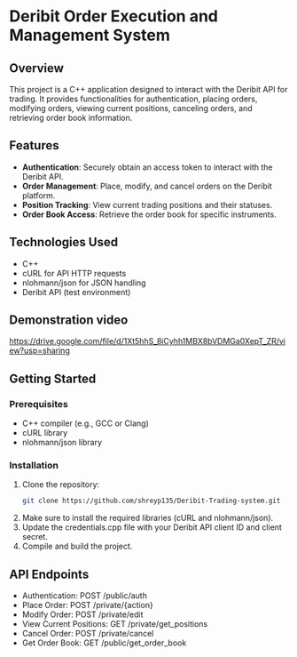 # Deribit Order Execution and Management System

## Overview

This project is a C++ application designed to interact with the Deribit API for trading. It provides functionalities for authentication, placing orders, modifying orders, viewing current positions, canceling orders, and retrieving order book information.

## Features

- **Authentication**: Securely obtain an access token to interact with the Deribit API.
- **Order Management**: Place, modify, and cancel orders on the Deribit platform.
- **Position Tracking**: View current trading positions and their statuses.
- **Order Book Access**: Retrieve the order book for specific instruments.

## Technologies Used

- C++
- cURL for API HTTP requests
- nlohmann/json for JSON handling
- Deribit API (test environment)

## Demonstration video
https://drive.google.com/file/d/1Xt5hhS_8iCyhh1MBX8bVDMGa0XepT_ZR/view?usp=sharing

## Getting Started

### Prerequisites

- C++ compiler (e.g., GCC or Clang)
- cURL library
- nlohmann/json library

### Installation

1. Clone the repository:
   ```bash
   git clone https://github.com/shreyp135/Deribit-Trading-system.git
   ```
2. Make sure to install the required libraries (cURL and nlohmann/json).
3. Update the credentials.cpp file with your Deribit API client ID and client secret.
4. Compile and build the project.


## API Endpoints
- Authentication: POST /public/auth 
- Place Order: POST /private/{action}
- Modify Order: POST /private/edit
- View Current Positions: GET /private/get_positions
- Cancel Order: POST /private/cancel
- Get Order Book: GET /public/get_order_book
